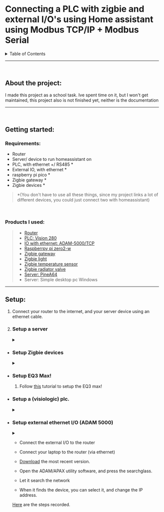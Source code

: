 # Connecting a PLC with zigbie and external I/O's using Home assistant using Modbus TCP/IP + Modbus Serial


<!-- TABLE OF CONTENTS -->
<details>
  <summary>Table of Contents</summary>
  <ol>
    <li>
      <a href="#about-the-project">About The Project</a>
    </li>
    <li>
      <a href="#getting-started">Getting Started</a>
      <ul>
        <li><a href="#requirements">Requirements</a></li>
        <li><a href="#products-i-used">Products I used</a></li>
      </ul>
    </li>
    <li>
      <a href="#setup">Setup</a>
      <ul>
        <li><a href="#setup-a-server">Server</a></li>
        <li><a href="#setup-zigbie-devices">Zigbie devices</a></li>
        <li><a href="#setup-eq3-max">EQ3 Max!</a></li>
        <li><a href="#setup-a-visiologic-plc">PLC</a></li>
      </ul>
    </li>
    <li><a href="#usage">Usage</a></li>
    <li><a href="#contributing">Contributing</a></li>
    <li><a href="#license">License</a></li>
    <li><a href="#contact">Contact</a></li>
    <li><a href="#acknowledgments">Acknowledgments</a></li>
  </ol>
</details>

***
<br/>

## About the project:
I made this project as a school task. Ive spent time on it, but I won't get maintained, this project also is not finished yet, neither is the documentation


***

<br/>

## Getting started:
### Requirements:
* Router
* Server/ device to run homeassistant on
* PLC, with ethernet +/ RS485 *
* External IO, with ethernet *
* raspberry pi pico *
* Zigbie gateway *
* Zigbie devices *


> *(You don't have to use all these things, since my project 
links a lot of different devices, you could just connect two with homeassistant)

<br/>

### Products I used: 
>* [Router](https://www.tp-link.com/nl-be/home-networking/wifi-router/archer-c7/#overview)
>* [PLC: Vision 280](https://www.unitronicsplc.com/vision-series-vision280/)
>* [IO with ethernet: ADAM-5000/TCP](https://www.advantech.com/en/products/38d14508-c3eb-43f8-ab8f-a0dd5f2f7708/adam-5000-tcp/mod_7d8ea69c-0ac7-4ff6-a27e-ed2af71ed7e6)
>* [Raspberrpy pi zero2-w](https://www.raspberrypi.com/products/raspberry-pi-zero-2-w/)
>* [Zigbie gateway](https://www.lidl.be/p/nl-BE/silvercrest-gateway-smart-home/p100337892)
>* [Zigbie light](https://www.lidl.be/p/nl-BE/livarno-home-ledsfeerverlichting-smart-home/p100339626)
>* [Zigbie temperature sensor](https://nl.aliexpress.com/item/1005004989301439.html?spm=a2g0o.productlist.0.0.1d1a3b52rA5ArW&algo_pvid=98185350-5d22-47a1-9b5e-60ed13fc394d&algo_exp_id=98185350-5d22-47a1-9b5e-60ed13fc394d-30&pdp_ext_f=%7B"sku_id"%3A"12000031257188069"%7D&pdp_npi=2%40dis%21EUR%2128.52%218.56%21%21%21%21%21%40210318cb16695978022277448e6557%2112000031257188069%21sea&curPageLogUid=mpVm6jEhZCH5)
>* [Zigbie radiator valve](https://nl.aliexpress.com/item/1005004876742600.html?spm=a2g0o.productlist.0.0.1d1a3b52rA5ArW&algo_pvid=98185350-5d22-47a1-9b5e-60ed13fc394d&aem_p4p_detail=20221127171002209668958601040006196055&algo_exp_id=98185350-5d22-47a1-9b5e-60ed13fc394d-29&pdp_ext_f=%7B"sku_id"%3A"12000030857327420"%7D&pdp_npi=2%40dis%21EUR%21165.01%21123.76%21%21%21%21%21%40210318cb16695978022277448e6557%2112000030857327420%21sea&curPageLogUid=Rn7QdzVjQ0Oy&ad_pvid=20221127171002209668958601040006196055_6&ad_pvid=20221127171002209668958601040006196055_6)
>* [Server: PineA64](https://www.pine64.eu/shop/bundles.html)
>* Server: Simple desktop pc Windows

***

## Setup:

1.  Connect your router to the internet, and your server device using an ethernet cable.


2. ### Setup a server
    <details>
        <summary></summary>
    <br/>

    > For a <a href="#desktop">desktop server</a>, for a <a href="#pinecone">pinecone A64</a>.


    * ### Desktop:
        * > This will explain how I did it, you can use another installer, but I used a windows PC

        1. Install Home asistant using [this](https://www.home-assistant.io/installation/windows) link on your server. I used the Virtual box version.

        2. Proceed when you have gotten home assistant running

    * ### Pinecone:
        * WIP

    </details>

* ### Setup Zigbie devices
    <details>
        <summary></summary>

    1. Connect zigbie gateway to the router

    1. Install the Tuya smart home app, and add your devices in there

    2. Follow [this](https://www.home-assistant.io/integrations/tuya/) tutorial to setup tuya with homeassistant

    3. After restarting home assistant you should be able to enable/ disable/ do other stuff with your zigbie devices.
    </details>


* ### Setup EQ3 Max!
    1. Follow [this](https://www.home-assistant.io/integrations/maxcube/) tutorial to setup the EQ3 max!

* ### Setup a (visiologic) plc.
    <details>
        <summary></summary>
        <p>First in the project settings add these settings: </p>
        <img src="images/IP-Project-Settings.png" alt="IP Address: 192.168.0.28, Protocol: TCP, Port Number: 20256, PLC Name: PLC Name"/>
    <blockquote> You can use your own IP address and a custom name </blockquote>
    
    [Here](steps_pdf/VisioLogicModbusSetupProjectSteps.pdf) are the steps recorded.

    <hr></hr>

    This is the code I used to setup the PLC:
    ![](images/imagesFull-PLC-Code.png)

    <details>
        <summary>Settings</summary>

    The card init settings are these:
        ![](images/PLC-Code-Card-Init.png)

    The socket 1 settings are these:
    ![](images/PLC-Code-Socket-1.png)

    The socket 2 settings are these:
    ![](images/PLC-Code-Socket-2.png)

    The socket 3 settings are these:
    ![](images/PLC-Code-Socket-3.png)
    </details>

    [Here](steps_pdf/VisioLogicModbusSetupCodeSteps.pdf) are the steps recorded.

    </details>
    
* ### Setup external ethernet I/O (ADAM 5000)
    <details>
        <summary></summary>
    </details>

    * Connect the external I/O to the router

    * Connect your laptop to the router (via ethernet)

    * [Download](https://www.advantech.com/en/support/details/utility?id=1-2AKUDB) the most recent version.

    * Open the ADAM/APAX utility software, and press the searchglass.
    
    * Let it search the network

    * When it finds the device, you can select it, and change the IP address.

    [Here](steps_pdf/AdvantechSetupSteps.pdf) are the steps recorded.